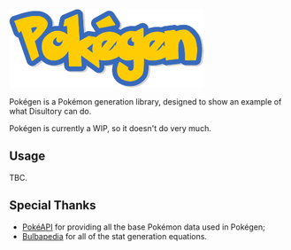 ![Pokegen Logo](res/logo.png)

Pokégen is a Pokémon generation library, designed to show an example of
what Disultory can do.

Pokégen is currently a WIP, so it doesn't do very much.

## Usage

TBC.

## Special Thanks

- [PokéAPI](https://pokeapi.co/) for providing all the base Pokémon data
used in Pokégen;
- [Bulbapedia](https://bulbapedia.bulbagarden.net/wiki/) for all of the
stat generation equations.
